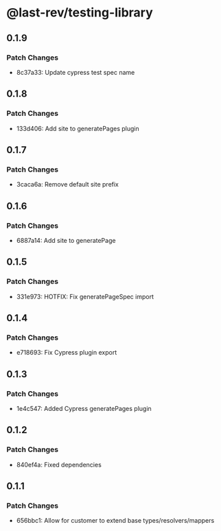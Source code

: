# @last-rev/testing-library

## 0.1.9

### Patch Changes

- 8c37a33: Update cypress test spec name

## 0.1.8

### Patch Changes

- 133d406: Add site to generatePages plugin

## 0.1.7

### Patch Changes

- 3caca6a: Remove default site prefix

## 0.1.6

### Patch Changes

- 6887a14: Add site to generatePage

## 0.1.5

### Patch Changes

- 331e973: HOTFIX: Fix generatePageSpec import

## 0.1.4

### Patch Changes

- e718693: Fix Cypress plugin export

## 0.1.3

### Patch Changes

- 1e4c547: Added Cypress generatePages plugin

## 0.1.2

### Patch Changes

- 840ef4a: Fixed dependencies

## 0.1.1

### Patch Changes

- 656bbc1: Allow for customer to extend base types/resolvers/mappers
